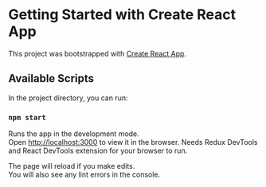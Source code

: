 # Getting Started with Create React App

This project was bootstrapped with [Create React App](https://github.com/facebook/create-react-app).

## Available Scripts

In the project directory, you can run:

### `npm start`

Runs the app in the development mode.\
Open [http://localhost:3000](http://localhost:3000) to view it in the browser.
Needs Redux DevTools and React DevTools extension for your browser to run. 

The page will reload if you make edits.\
You will also see any lint errors in the console.
